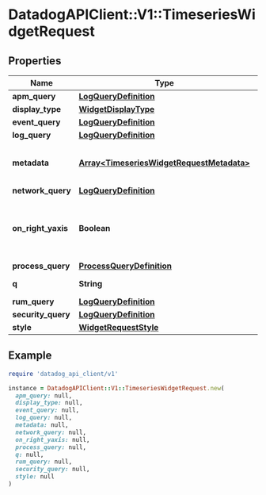 # DatadogAPIClient::V1::TimeseriesWidgetRequest

## Properties

| Name | Type | Description | Notes |
| ---- | ---- | ----------- | ----- |
| **apm_query** | [**LogQueryDefinition**](LogQueryDefinition.md) |  | [optional] |
| **display_type** | [**WidgetDisplayType**](WidgetDisplayType.md) |  | [optional] |
| **event_query** | [**LogQueryDefinition**](LogQueryDefinition.md) |  | [optional] |
| **log_query** | [**LogQueryDefinition**](LogQueryDefinition.md) |  | [optional] |
| **metadata** | [**Array&lt;TimeseriesWidgetRequestMetadata&gt;**](TimeseriesWidgetRequestMetadata.md) | Used to define expression aliases. | [optional] |
| **network_query** | [**LogQueryDefinition**](LogQueryDefinition.md) |  | [optional] |
| **on_right_yaxis** | **Boolean** | Whether or not to display a second y-axis on the right. | [optional] |
| **process_query** | [**ProcessQueryDefinition**](ProcessQueryDefinition.md) |  | [optional] |
| **q** | **String** | Widget query. | [optional] |
| **rum_query** | [**LogQueryDefinition**](LogQueryDefinition.md) |  | [optional] |
| **security_query** | [**LogQueryDefinition**](LogQueryDefinition.md) |  | [optional] |
| **style** | [**WidgetRequestStyle**](WidgetRequestStyle.md) |  | [optional] |

## Example

```ruby
require 'datadog_api_client/v1'

instance = DatadogAPIClient::V1::TimeseriesWidgetRequest.new(
  apm_query: null,
  display_type: null,
  event_query: null,
  log_query: null,
  metadata: null,
  network_query: null,
  on_right_yaxis: null,
  process_query: null,
  q: null,
  rum_query: null,
  security_query: null,
  style: null
)
```

